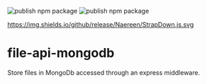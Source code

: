 ![publish npm package](https://github.com/vladi03/file-api-mongodb/workflows/publish%20npm%20package/badge.svg)
![publish npm package](https://github.com/vladi03/file-api-mongodb/workflows/unit-test/badge.svg)


https://img.shields.io/github/release/Naereen/StrapDown.js.svg

# file-api-mongodb
Store files in MongoDb accessed through an express middleware.


